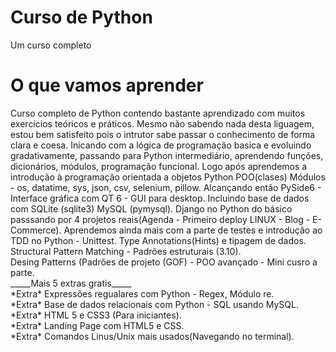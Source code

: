 # Curso de Python
Um curso completo
<h1>O que vamos aprender</h1>

<p>Curso completo de Python contendo bastante aprendizado com muitos exercícios teóricos e práticos. 
Mesmo não sabendo nada desta liguagem, estou bem satisfeito pois o intrutor sabe passar o conhecimento de forma clara e coesa.
Inicando com a lógica de programação basica e evoluindo gradativamente, passando para Python intermediário, aprendendo funções,
dicionários, módulos, programação funcional. Logo após aprendemos a introdução à programação orientada a objetos Python POO(clases)
Módulos - os, datatime, sys, json, csv, selenium, pillow. Alcançando então PySide6 - Interface gráfica com QT 6 - GUI para desktop.
Incluindo base de dados com SQLite (sqlite3) MySQL (pymysql).
Django no Python do básico passsando por 4 projetos reais(Agenda - Primeiro deploy LINUX - Blog - E-Commerce).
Aprendemos ainda mais com a parte de testes e introdução ao TDD no Python - Unittest.
Type Annotations(Hints) e tipagem de dados.
Structural Pattern Matching - Padrões estruturais (3.10).<br>
Desing Patterns (Padrões de projeto (GOF) - POO avançado - Mini cusro a parte.<br>
_____Mais 5 extras gratis_____<br>
*Extra* Expressões regualares com Python - Regex, Módulo re.<br>
*Extra* Base de dados relacionais com Python - SQL usando MySQL.<br>
*Extra* HTML 5 e CSS3 (Para iniciantes).<br>
*Extra* Landing Page com HTML5 e CSS.<br>
*Extra* Comandos Linus/Unix mais usados(Navegando no terminal).<br>
</p>


